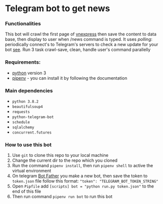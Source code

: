 # Telegram bot to get news
### Functionalities
This bot will crawl the first page of [vnexpress](https://vnexpress.net) then save the content to data base, then display to user when /news command is typed.
It uses *polling*: periodically connect's to Telegram's servers to check a new update for your bot [see](https://github.com/python-telegram-bot/python-telegram-bot/wiki/Webhooks#creating-a-self-signed-certificate-using-openssl). Run 3 task crawl-save, clean, handle user's command parallelly
### Requirements:
* [python](https://www.python.org "python") version 3
* [pipenv](https://pipenv.pypa.io/en/latest/ "pipenv") - you can install it by following the documentation
### Main dependencies
* `python 3.8.2`
* `beautifulsoup4`
* `requests`
* `python-telegram-bot`
* `schedule`
* `sqlalchemy`
* `concurrent.futures`
### How to use this bot
1. Use `git` to clone this repo to your local machine
2. Change the current dir to the repo which you cloned
3. Run the command `pipenv install`, then run `pipenv shell` to active the virtual environment
4. On telegram [Bot Father](https://telegram.me/BotFather "Bot Father") you make a new bot, then save the token to `token.json` file follow this format: `"token": "TELEGRAM_BOT_TOKEN_STRING"`
5. Open `Pipfile` add `[scripts] bot = "python run.py token.json"` to the end of this file
6. Then run command `pipenv run bot` to run this bot

